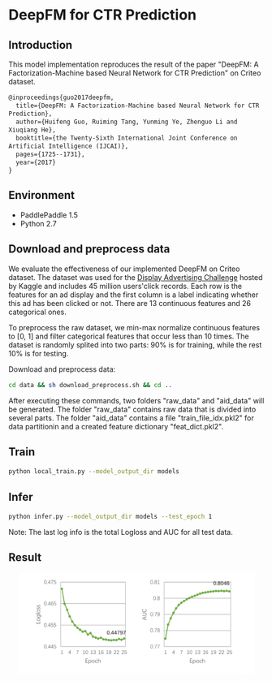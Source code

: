 
# DeepFM for CTR Prediction

## Introduction
This model implementation reproduces the result of the paper "DeepFM: A Factorization-Machine based Neural Network for CTR Prediction" on Criteo dataset.

```text
@inproceedings{guo2017deepfm,
  title={DeepFM: A Factorization-Machine based Neural Network for CTR Prediction},
  author={Huifeng Guo, Ruiming Tang, Yunming Ye, Zhenguo Li and Xiuqiang He},
  booktitle={the Twenty-Sixth International Joint Conference on Artificial Intelligence (IJCAI)},
  pages={1725--1731},
  year={2017}
}
```

## Environment
- PaddlePaddle 1.5
- Python 2.7

## Download and preprocess data

We evaluate the effectiveness of our implemented DeepFM on Criteo dataset. The dataset was used for the [Display Advertising Challenge](https://www.kaggle.com/c/criteo-display-ad-challenge/) hosted by Kaggle and includes 45 million users'click records. Each row is the features for an ad display and the first column is a label indicating whether this ad has been clicked or not. There are 13 continuous features and 26 categorical ones.

To preprocess the raw dataset, we min-max normalize continuous features to [0, 1] and filter categorical features that occur less than 10 times. The dataset is randomly splited into two parts: 90% is for training, while the rest 10% is for testing.

Download and preprocess data:
```bash
cd data && sh download_preprocess.sh && cd ..
```

After executing these commands, two folders "raw_data" and "aid_data" will be generated. The folder "raw_data" contains raw data that is divided into several parts. The folder "aid_data" contains a file "train_file_idx.pkl2" for data partitionin and a created feature dictionary "feat_dict.pkl2".

## Train

```bash
python local_train.py --model_output_dir models
```

## Infer
```bash
python infer.py --model_output_dir models --test_epoch 1
```
Note: The last log info is the total Logloss and AUC for all test data.

## Result
<p align="center">
<img src="./picture/deepfm_result.png" height=200 hspace='10'/> <br />
</p>
